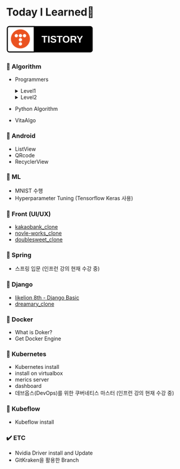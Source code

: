 <h1>Today I Learned🐰</h1>
<a href="https://subin-0320.tistory.com/"><img src="https://github.com/Kim-SuBin/Kim-SuBin/blob/master/svg/social/tistory.svg" alt="tistory"/></a>

### 📕 Algorithm
- Programmers
  <details><summary>Level1</summary>
  
  **Python**
  
  - 두 정수 사이의 합
  - 문자열 내림차순으로 배치하기
  - 평균 구하기
  - 약수의 합
  - 짝수와 홀수
  - 수박수박수박수박수박수?
  - 자릿수 더하기
  - 나누어 떨어지는 숫자 배열
  - 제일 작은 수 제거하기
  - 서울에서 김서방 찾기
  - 가운데 글자 가져오기
  - 같은 숫자는 싫어
  - 문자열 내 마음대로 정렬하기
  - 문자열 내 p와 y의 개수
  - 문자열을 정수로 바꾸기
  - 문자열 다루기 기본
  - 이상한 문자 만들기
  - x만큼 간격이 있는 n개의 숫자
  - 핸드폰 번호 가리기
  - 직사각형 별찍기
  - 정수 내림차순으로 배치하기
  - 자연수 뒤집어 배열로 만들기
  - 하샤드 수
  - 정수 제곱근 판별
  - 소수 찾기
  - 최대공약수와 최소공배수
  - 콜라츠 추측
  - 행렬의 덧셈
  - 2016년
  - 시저 암호
  - k번째 수
  - 완주하지 못한 선수
  - 모의고사
  - 체육복
  - 예산
  - [1차]비밀지도
  - [2020 카카오 인턴]키패드 누르기
  - 2018 KAKAO BLIND RECRUITMENT [1차] 다트 게임
  - 2019 카카오 개발자 겨울 인턴십 크레인 인형뽑기 게임
  - 2019 KAKAO BLIND RECRUITMENT 실패율
  
  **MySQL**
  
  - 최댓갓 구하기
  - 모든 레코트 조회하기
  - 아픈 동물 찾기
  - 어린 동물 찾기
  - 동물의 아이디와 이름
  - 이름이 없는 동물의 아이디
  - 여러 기준으로 정렬하기
  - 이름이 있는 동물의 아이디
  - 상위 n개 레코드
  
  </details>
  <details><summary>Level2</summary>
   
   **Python**
   
   - 최댓값과 최솟값
   - 올바른 괄호
   - 피보나치 수
   - 최솟값 만들기
   - N개의 최소공배수
   - 전화번호 목록
   - 기능개발
   - 위장
   - 주식가격
   - 프린터
   
   **MySQL**
   
   - 최솟값 구하기
   - 동물 수 구하기
   - 중복제거하기
   
   </details>
- Python Algorithm
- VitaAlgo

### 📙 Android
- ListView
- QRcode
- RecyclerView

### 📒 ML
- MNIST 수행
- Hyperparameter Tuning (Tensorflow Keras 사용)

### 📗 Front (UI/UX)
- [kakaobank_clone](https://github.com/Kim-SuBin/kakaobank_clone)
- [novle-works_clone](https://github.com/Kim-SuBin/novel-works_clone)
- [doublesweet_clone](https://github.com/Kim-SuBin/doublesweet_clone)

### 📗 Spring
- 스프링 입문 (인프런 강의 현재 수강 중)

### 📗 Django
- [likelion 8th - Django Basic](https://github.com/Kim-SuBin/likelion8th-session/tree/master/Django-Basic)
- [dreamary_clone](https://github.com/Kim-SuBin/dreamary_clone)

### 📘 Docker
- What is Doker?
- Get Docker Engine

### 📘 Kubernetes
- Kubernetes install
- install on virtualbox
- merics server
- dashboard
- 데브옵스(DevOps)를 위한 쿠버네티스 마스터 (인프런 강의 현재 수강 중)

### 📘 Kubeflow
- Kubeflow install

### ✔️ ETC
- Nvidia Driver install and Update
- GitKraken을 활용한 Branch
